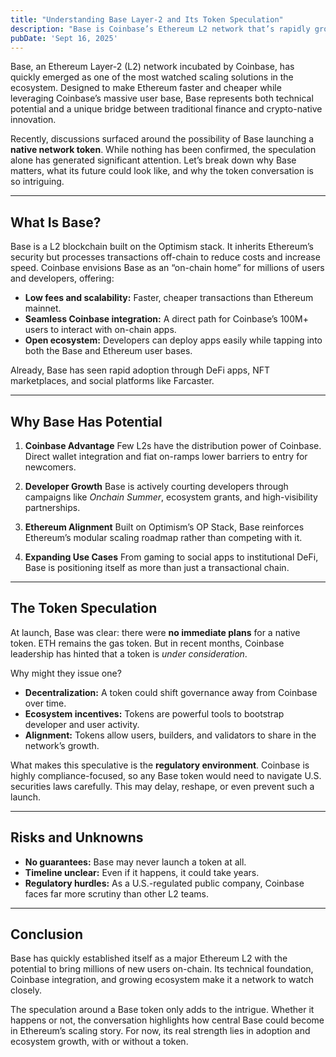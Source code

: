 ```yaml
---
title: "Understanding Base Layer-2 and Its Token Speculation"
description: "Base is Coinbase’s Ethereum L2 network that’s rapidly growing in adoption, with strong potential for mainstream on-chain use and ongoing speculation about a possible native token."
pubDate: 'Sept 16, 2025'
---
```


Base, an Ethereum Layer-2 (L2) network incubated by Coinbase, has quickly emerged as one of the most watched scaling solutions in the ecosystem. Designed to make Ethereum faster and cheaper while leveraging Coinbase’s massive user base, Base represents both technical potential and a unique bridge between traditional finance and crypto-native innovation.

Recently, discussions surfaced around the possibility of Base launching a **native network token**. While nothing has been confirmed, the speculation alone has generated significant attention. Let’s break down why Base matters, what its future could look like, and why the token conversation is so intriguing.

---

## What Is Base?

Base is a L2 blockchain built on the Optimism stack. It inherits Ethereum’s security but processes transactions off-chain to reduce costs and increase speed. Coinbase envisions Base as an “on-chain home” for millions of users and developers, offering:

* **Low fees and scalability:** Faster, cheaper transactions than Ethereum mainnet.
* **Seamless Coinbase integration:** A direct path for Coinbase’s 100M+ users to interact with on-chain apps.
* **Open ecosystem:** Developers can deploy apps easily while tapping into both the Base and Ethereum user bases.

Already, Base has seen rapid adoption through DeFi apps, NFT marketplaces, and social platforms like Farcaster.

---

## Why Base Has Potential

1. **Coinbase Advantage**
   Few L2s have the distribution power of Coinbase. Direct wallet integration and fiat on-ramps lower barriers to entry for newcomers.

2. **Developer Growth**
   Base is actively courting developers through campaigns like *Onchain Summer*, ecosystem grants, and high-visibility partnerships.

3. **Ethereum Alignment**
   Built on Optimism’s OP Stack, Base reinforces Ethereum’s modular scaling roadmap rather than competing with it.

4. **Expanding Use Cases**
   From gaming to social apps to institutional DeFi, Base is positioning itself as more than just a transactional chain.

---

## The Token Speculation

At launch, Base was clear: there were **no immediate plans** for a native token. ETH remains the gas token. But in recent months, Coinbase leadership has hinted that a token is *under consideration*.

Why might they issue one?

* **Decentralization:** A token could shift governance away from Coinbase over time.
* **Ecosystem incentives:** Tokens are powerful tools to bootstrap developer and user activity.
* **Alignment:** Tokens allow users, builders, and validators to share in the network’s growth.

What makes this speculative is the **regulatory environment**. Coinbase is highly compliance-focused, so any Base token would need to navigate U.S. securities laws carefully. This may delay, reshape, or even prevent such a launch.

---

## Risks and Unknowns

* **No guarantees:** Base may never launch a token at all.
* **Timeline unclear:** Even if it happens, it could take years.
* **Regulatory hurdles:** As a U.S.-regulated public company, Coinbase faces far more scrutiny than other L2 teams.

---

## Conclusion

Base has quickly established itself as a major Ethereum L2 with the potential to bring millions of new users on-chain. Its technical foundation, Coinbase integration, and growing ecosystem make it a network to watch closely.

The speculation around a Base token only adds to the intrigue. Whether it happens or not, the conversation highlights how central Base could become in Ethereum’s scaling story. For now, its real strength lies in adoption and ecosystem growth, with or without a token.
